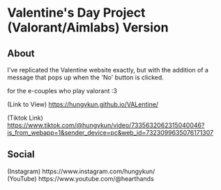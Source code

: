 # Valentine's Day Project (Valorant/Aimlabs) Version

## About
I've replicated the Valentine website exactly, but with the addition of a message that pops up when the 'No' button is clicked.

for the e-couples who play valorant :3

(Link to View) https://hungykun.github.io/VALentine/

(Tiktok Link) https://www.tiktok.com/@hungykun/video/7335632062315040046?is_from_webapp=1&sender_device=pc&web_id=7323099635076171307

## Social
<p>(Instagram) https://www.instagram.com/hungykun/ <br> (YouTube) https://www.youtube.com/@hearthands </p>
